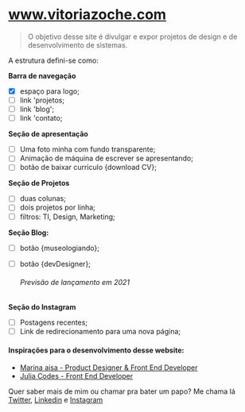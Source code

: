 <h1><a href="www.vitoriazoche.com">www.vitoriazoche.com</a></h1>
<blockquote>O objetivo desse site é divulgar e expor projetos de design e de desenvolvimento de sistemas. </blockquote>

A estrutura defini-se como:
    
**Barra de navegação**
- [x] espaço para logo;
- [ ] link 'projetos;
- [ ] link 'blog';
- [ ] link 'contato;

**Seção de apresentação**
- [ ] Uma foto minha com fundo transparente;
- [ ] Animação de máquina de escrever se apresentando;
- [ ] botão de baixar curriculo {download CV};

**Seção de Projetos**
- [ ] duas colunas;
- [ ] dois projetos por linha;
- [ ] filtros: TI, Design, Marketing;

**Seção Blog:**
- [ ] botão {museologiando};
- [ ] botão {devDesigner};

    <h6>Previsão de lançamento em 2021</h6>

**Seção do Instagram**
- [ ] Postagens recentes;
- [ ] Link de redirecionamento para uma nova página;

<h4> Inspirações para o desenvolvimento desse website:</h4>
  
  - <a href="https://marinaaisa.com/"> Marina aisa - Product Designer & Front End Developer</a> 
  - <a href="https://www.juliacodes.com/"> Julia Codes - Front End Developer</a> 

Quer saber mais de mim ou chamar pra bater um papo? Me chama lá <a href="https://twitter.com/vitoriazoche">Twitter</a>, <a href="https://linkedin.com/in/VitoriaZoche">Linkedin</a> e <a href="https://instagram.com/vzoccheart">Instagram</a>
